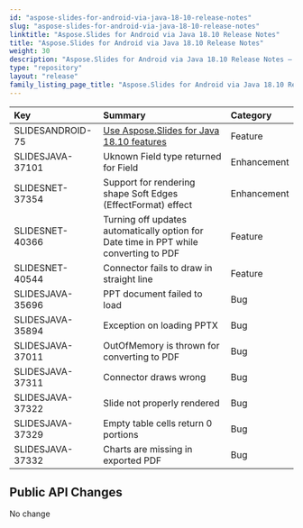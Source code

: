 ```yaml
---
id: "aspose-slides-for-android-via-java-18-10-release-notes"
slug: "aspose-slides-for-android-via-java-18-10-release-notes"
linktitle: "Aspose.Slides for Android via Java 18.10 Release Notes"
title: "Aspose.Slides for Android via Java 18.10 Release Notes"
weight: 30
description: "Aspose.Slides for Android via Java 18.10 Release Notes – the latest updates and fixes."
type: "repository"
layout: "release"
family_listing_page_title: "Aspose.Slides for Android via Java 18.10 Release Notes"
---
```


|**Key**|**Summary**|**Category**|
| :- | :- | :- |
|SLIDESANDROID-75|[Use Aspose.Slides for Java 18.10 features](/slides/java/release-notes/2018/aspose-slides-for-java-18-10-release-notes/)|Feature|
|SLIDESJAVA-37101|Uknown Field type returned for Field|Enhancement|
|SLIDESNET-37354|Support for rendering shape Soft Edges (EffectFormat) effect|Enhancement|
|SLIDESNET-40366|Turning off updates automatically option for Date time in PPT while converting to PDF|Feature|
|SLIDESNET-40544|Connector fails to draw in straight line|Feature|
|SLIDESJAVA-35696|PPT document failed to load|Bug|
|SLIDESJAVA-35894|Exception on loading PPTX|Bug|
|SLIDESJAVA-37011|OutOfMemory is thrown for converting to PDF|Bug|
|SLIDESJAVA-37311|Connector draws wrong|Bug|
|SLIDESJAVA-37322|Slide not properly rendered|Bug|
|SLIDESJAVA-37329|Empty table cells return 0 portions|Bug|
|SLIDESJAVA-37332|Charts are missing in exported PDF|Bug|
## **Public API Changes**
No change
